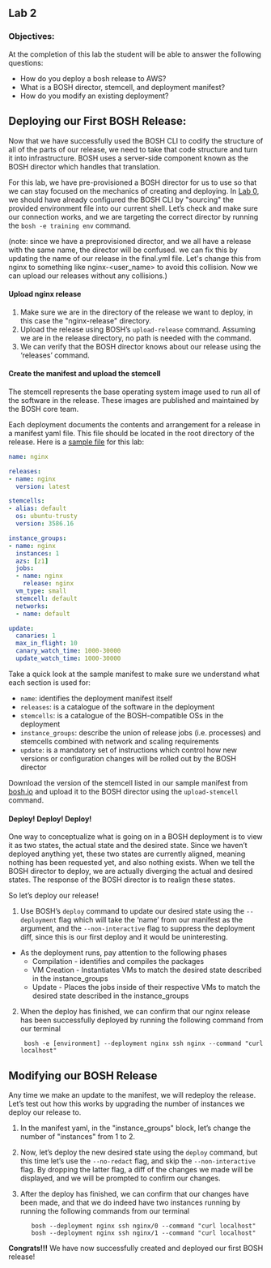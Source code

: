 ## Lab 2
### Objectives:
At the completion of this lab the student will be able to answer the following questions:

- How do you deploy a bosh release to AWS?
- What is a BOSH director, stemcell, and deployment manifest?
- How do you modify an existing deployment?

## Deploying our First BOSH Release:
Now that we have successfully used the BOSH CLI to codify the structure of all of the parts of our release, we need to take that code structure and turn it into infrastructure. BOSH uses a server-side component known as the BOSH director which handles that translation.

For this lab, we have pre-provisioned a BOSH director for us to use so that we can stay focused on the mechanics of creating and deploying. In [Lab 0](../lab-0/README.md), we should have already configured the BOSH CLI by "sourcing" the provided environment file into our current shell. Let’s check and make sure our connection works, and we are targeting the correct director by running the `bosh -e training env` command.

(note: since we have a preprovisioned director, and we all have a release with the same name, the director will be confused.  we can fix this by updating the name of our release in the final.yml file.  Let's change this from nginx to something like nginx-<user_name> to avoid this collision.  Now we can upload our releases without any collisions.)

#### Upload nginx release
1. Make sure we are in the directory of the release we want to deploy, in this case the "nginx-release" directory.
2. Upload the release using BOSH’s `upload-release` command. Assuming we are in the release directory, no path is needed with the command.
3. We can verify that the BOSH director knows about our release using the ‘releases’ command.
    

#### Create the manifest and upload the stemcell
The stemcell represents the base operating system image used to run all of the software in the release. These images are published and maintained by the BOSH core team.
    
Each deployment documents the contents and arrangement for a release in a manifest yaml file. This file should be located in the root directory of the release. Here is a [sample file](https://gist.github.com/Bunter/f393c614f2f93ae8e83cb18fa01cb4ca) for this lab:

```yaml
name: nginx

releases:
- name: nginx
  version: latest

stemcells:
- alias: default
  os: ubuntu-trusty
  version: 3586.16

instance_groups:
- name: nginx
  instances: 1
  azs: [z1]
  jobs:
  - name: nginx
    release: nginx
  vm_type: small
  stemcell: default
  networks:
  - name: default

update:
  canaries: 1
  max_in_flight: 10
  canary_watch_time: 1000-30000
  update_watch_time: 1000-30000
```

Take a quick look at the sample manifest to make sure we understand what each section is used for:

- `name`: identifies the deployment manifest itself
- `releases`: is a catalogue of the software in the deployment
- `stemcells`: is a catalogue of the BOSH-compatible OSs in the deployment
- `instance_groups`: describe the union of release jobs (i.e. processes) and stemcells combined with network and scaling requirements
- `update`: is a mandatory set of instructions which control how new versions or configuration changes will be rolled out by the BOSH director
    
Download the version of the stemcell listed in our sample manifest from [bosh.io](http://bosh.io/stemcells) and upload it to the BOSH director using the `upload-stemcell` command.

#### Deploy! Deploy! Deploy!
One way to conceptualize what is going on in a BOSH deployment is to view it as two states, the actual state and the desired state. Since we haven’t deployed anything yet, these two states are currently aligned, meaning nothing has been requested yet, and also nothing exists. When we tell the BOSH director to deploy, we are actually diverging the actual and desired states. The response of the BOSH director is to realign these states.
    
So let’s deploy our release!

1. Use BOSH’s `deploy` command to update our desired state using the `--deployment` flag which will take the ‘name’ from our manifest as the argument, and the `--non-interactive` flag to suppress the deployment diff, since this is our first deploy and it would be uninteresting.
    
  - As the deployment runs, pay attention to the following phases
       - Compilation - identifies and compiles the packages
       - VM Creation - Instantiates VMs to match the desired state described in the instance_groups
       - Update - Places the jobs inside of their respective VMs to match the desired state described in the instance_groups

2. When the deploy has finished, we can confirm that our nginx release has been successfully deployed by running the following command from our terminal

        bosh -e [environment] --deployment nginx ssh nginx --command "curl localhost"

## Modifying our BOSH Release
Any time we make an update to the manifest, we will redeploy the release. Let’s test out how this works by upgrading the number of instances we deploy our release to.

1. In the manifest yaml, in the "instance_groups" block, let’s change the number of "instances" from 1 to 2.
2. Now, let’s deploy the new desired state using the `deploy` command, but this time let’s use the `--no-redact` flag, and skip the `--non-interactive` flag. By dropping the latter flag, a diff of the changes we made will be displayed, and we will be prompted to confirm our changes.
3. After the deploy has finished, we can confirm that our changes have been made, and that we do indeed have two instances running by running the following commands from our terminal

          bosh --deployment nginx ssh nginx/0 --command "curl localhost"
          bosh --deployment nginx ssh nginx/1 --command "curl localhost"

**Congrats!!!** We have now successfully created and deployed our first BOSH release!



